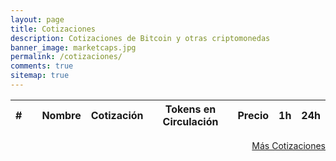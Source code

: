 ```yaml
---
layout: page
title: Cotizaciones
description: Cotizaciones de Bitcoin y otras criptomonedas
banner_image: marketcaps.jpg
permalink: /cotizaciones/
comments: true
sitemap: true
---
```


<div >
	<table data-order='[[ 1, "asc" ]]' data-page-length='25'>
		<thead>
			<th>#</th>
			<th></th>
			<th>Nombre</th>
			<th>Cotización</th>
			<th>Tokens en Circulación</th>
			<th>Precio</th>
			<th>1h</th>
			<th>24h</th>
		</thead>
		<tbody id="marketcaps-panel">
		</tbody>
	</table>
</div>

<div style="text-align:right">
	<a href="https://coinmarketcap.com/">Más Cotizaciones</a>
</div>


<script src="{{ site.baseurl }}/js/plugins.js?{{site.time | date: '%s%N'}}"></script>
<script defer src="{{ site.baseurl }}/js/marketcaps.js?{{site.time | date: '%s%N'}}"></script>

<script type="text/javascript" src="https://cdn.datatables.net/v/dt/dt-1.10.16/datatables.min.js"></script>